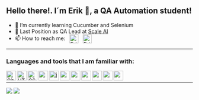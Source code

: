 ## Hello there!.   I´m Erik 👋, a QA Automation student!


- 🌱 I’m currently learning Cucumber and Selenium
- 💼 Last Position as QA Lead at <a href="https://scale.com/">Scale AI</a> 
- 📫 How to reach me:  &nbsp; <a href="https://www.linkedin.com/in/erikverna/"> 
  <img align="center" alt="Erik Verna Linkedin" width="24px" src="https://icongr.am/devicon/linkedin-plain.svg?size=128&color=70c8ff"/></a>&nbsp;&nbsp;  <a href="mailto:vernaerik@gmail.com"> <img align="center" alt="Erik Verna Gmail" width="24px" src="https://camo.githubusercontent.com/0a393ea79983e45f35f310d10e98e0aa4741139b1a32038e3afa618c212a13ad/68747470733a2f2f69636f6e67722e616d2f6f637469636f6e732f6d61696c2e7376673f73697a653d31343826636f6c6f723d353739396331" /></a>

<hr />

### Languages and tools that I am familiar with:

<!-- GIT -->
<a href="https://git-scm.com/">
<img align="left" alt="Git" width="26px" src="https://icongr.am/devicon/git-original.svg?size=148&color=b31919" />
</a>

<!-- HTML -->
<a href="https://developer.mozilla.org/es/docs/Web/HTML">
<img align="left" alt="HTML" width="26px" src="https://icongr.am/devicon/html5-original.svg?size=148&color=b31919" />
</a>

<!-- CSS -->
<a href="https://developer.mozilla.org/es/docs/Web/CSS">
<img align="left" alt="CSS" width="26px" src="https://icongr.am/devicon/css3-original.svg?size=148&color=51388a" />
</a>

<!--TailwindCSS-->
<a href="https://tailwindcss.com/">
<img align="left" alt="" width="26px" src="https://res.cloudinary.com/arcjet-media/image/upload/c_scale,w_256/v1608734952/z8hzeszc9eb3sp3vp3qc.jpg" />
</a>

<!--Js-->
<a href="https://developer.mozilla.org/es/docs/Web/JavaScript">
<img align="left" alt="javascript" width="26px" src="https://icongr.am/devicon/javascript-original.svg?size=148&color=b31919" />
</a>

<!-- JAVA -->
<a href="https://www.java.com/es/">
<img align="left" alt="" width="26px" src="https://icongr.am/devicon/java-original.svg?size=128&color=1b460c" />
</a>

<!-- REST Assured -->
<a href="https://rest-assured.io/">
<img align="left" alt="" width="26px" src="https://rest-assured.io/img/logo-transparent.png" />
</a>

<!-- SQLite -->
<a href="https://www.sqlite.org/">
<img align="left" alt="" width="26px" src="https://upload.wikimedia.org/wikipedia/commons/thumb/9/97/Sqlite-square-icon.svg/256px-Sqlite-square-icon.svg.png?20130711220928" />
</a>

<!-- Postman-->
<a href="https://www.postman.com/">
<img align="left" alt="" width="26px" src="https://cdn.worldvectorlogo.com/logos/postman.svg" />
</a>

<!-- Cucumber -->
<a href="https://cucumber.io/">
<img align="left" alt="" width="26px" src="https://icongr.am/devicon/cucumber-plain.svg?size=128&color=1b460c" />
</a>

<!-- Selenium -->
<a href="https://www.selenium.dev/">
<img align="left" alt="" width="26px" src="https://www.svgrepo.com/show/354321/selenium.svg" />
</a>
<br />

<hr />

![](https://github-readme-streak-stats.herokuapp.com/?user=ErikVerna&theme=dark&hide_border=false) ![](https://github-readme-stats.vercel.app/api/top-langs/?username=ErikVerna&theme=dark&hide_border=false&include_all_commits=false&count_private=false&layout=compact)





